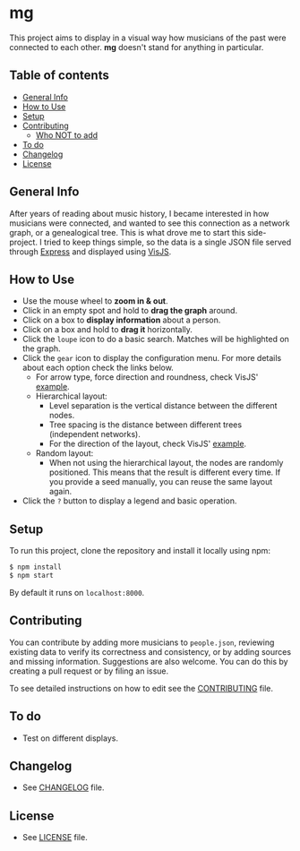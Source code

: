 # mg

This project aims to display in a visual way how musicians of the past were connected to each other. **mg** doesn't stand for anything in particular.

## Table of contents
- [General Info](#general-info)
- [How to Use](#how-to-use)
- [Setup](#setup)
- [Contributing](#contributing)
	- [Who NOT to add](#who-not-to-add)
- [To do](#to-do)
- [Changelog](#changelog)
- [License](#license)

## General Info
After years of reading about music history, I became interested in how musicians  were connected, and wanted to see this connection as a network graph, or a genealogical tree. This is what drove me to start this side-project. I tried to keep things simple, so the data is a single JSON file served through [Express](https://expressjs.com/) and displayed using [VisJS](https://visjs.org/).

## How to Use
- Use the mouse wheel to **zoom in & out**.
- Click in an empty spot and hold to **drag the graph** around.
- Click on a box to **display information** about a person.
- Click on a box and hold to **drag it** horizontally.
- Click the `loupe` icon to do a basic search. Matches will be highlighted on the graph.
- Click the `gear` icon to display the configuration menu. For more details about each option check the links below.
	- For arrow type, force direction and roundness, check VisJS' [example](https://visjs.github.io/vis-network/examples/network/edgeStyles/smooth.html).
	- Hierarchical layout:
		- Level separation is the vertical distance between the different nodes.
		- Tree spacing is the distance between different trees (independent networks).
		- For the direction of the layout, check VisJS' [example](https://visjs.github.io/vis-network/examples/network/layout/hierarchicalLayoutUserdefined.html).
	- Random layout:
		- When not using the hierarchical layout, the nodes are randomly positioned. This means that the result is different every time. If you provide a seed manually, you can reuse the same layout again.
- Click the `?` button to display a legend and basic operation.

## Setup
To run this project, clone the repository and install it locally using npm:

```bash
$ npm install
$ npm start
```

By default it runs on `localhost:8000`.

## Contributing
You can contribute by adding more musicians to `people.json`, reviewing existing data to verify its correctness and consistency, or by adding sources and missing information. Suggestions are also welcome. You can do this by creating a pull request or by filing an issue.

To see detailed instructions on how to edit see the [CONTRIBUTING](CONTRIBUTING.md) file.

## To do
- Test on different displays.

## Changelog
- See [CHANGELOG](CHANGELOG.md) file.

## License
- See [LICENSE](LICENSE.md) file.